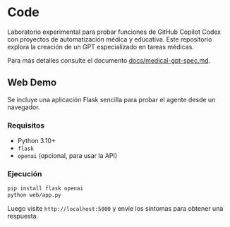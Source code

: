 # Code

Laboratorio experimental para probar funciones de GitHub Copilot Codex con proyectos de automatización médica y educativa. Este repositorio explora la creación de un GPT especializado en tareas médicas.

Para más detalles consulte el documento [docs/medical-gpt-spec.md](docs/medical-gpt-spec.md).

## Web Demo

Se incluye una aplicación Flask sencilla para probar el agente desde un navegador.

### Requisitos
- Python 3.10+
- `flask`
- `openai` (opcional, para usar la API)

### Ejecución
```bash
pip install flask openai
python web/app.py
```
Luego visite `http://localhost:5000` y envíe los síntomas para obtener una respuesta.
